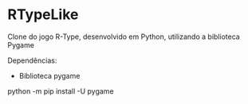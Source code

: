 # RTypeLike
Clone do jogo R-Type, desenvolvido em Python, utilizando a biblioteca Pygame


Dependências:
- Biblioteca pygame

python -m pip install -U pygame
